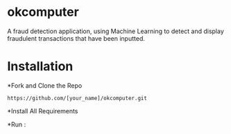 # okcomputer

A fraud detection application, using Machine Learning to detect and
display fraudulent transactions that have been inputted.

# Installation

*Fork and Clone the Repo
```
https://github.com/[your_name]/okcomputer.git
```
*Install All Requirements

*Run : 
